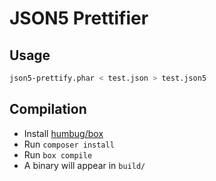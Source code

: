 # JSON5 Prettifier

## Usage

```bash
json5-prettify.phar < test.json > test.json5
```

## Compilation

* Install [humbug/box](https://github.com/box-project/box)
* Run `composer install`
* Run `box compile`
* A binary will appear in `build/`
